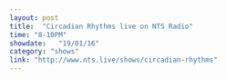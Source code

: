 ```yaml
---
layout: post
title:  "Circadian Rhythms live on NTS Radio"
time: "8-10PM"
showdate:   "19/01/16"
category: "shows"
link: "http://www.nts.live/shows/circadian-rhythms"
---
```

